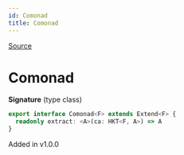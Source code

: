 ```yaml
---
id: Comonad
title: Comonad
---
```


[Source](https://github.com/gcanti/fp-ts/blob/master/src/Comonad.ts)

# Comonad

**Signature** (type class)

```ts
export interface Comonad<F> extends Extend<F> {
  readonly extract: <A>(ca: HKT<F, A>) => A
}
```

Added in v1.0.0
